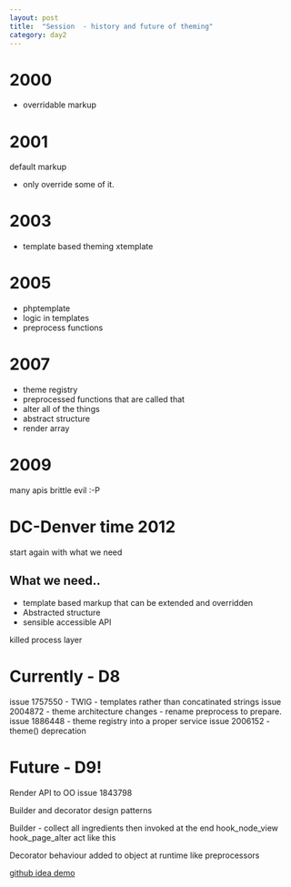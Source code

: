 ```yaml
---
layout: post
title:  "Session  - history and future of theming"
category: day2
---
```


# 2000
 - overridable markup
# 2001
default markup
 - only override some of it.
# 2003
 - template based theming xtemplate
# 2005
 - phptemplate
 - logic in templates
 - preprocess functions
# 2007
- theme registry
- preprocessed functions that are called that
 - alter all of the things
  - abstract structure
   - render array
# 2009
 many apis
 brittle
 evil :-P

# DC-Denver time 2012
start again with what we need

## What we need..
- template based markup that can be extended and overridden
- Abstracted structure
- sensible accessible API

killed process layer

# Currently - D8

issue 1757550 - TWIG - templates rather than concatinated strings
issue 2004872 - theme architecture changes - rename preprocess to prepare.
issue 1886448 - theme registry into a proper service
issue 2006152 - theme() deprecation

# Future - D9!
Render API to OO
issue 1843798

Builder and decorator design patterns

Builder - collect all ingredients then invoked at the end
hook_node_view
hook_page_alter
act like this

Decorator
behaviour added to object at runtime
like preprocessors

[github idea demo](https://github.com/c4rl/renderapi)